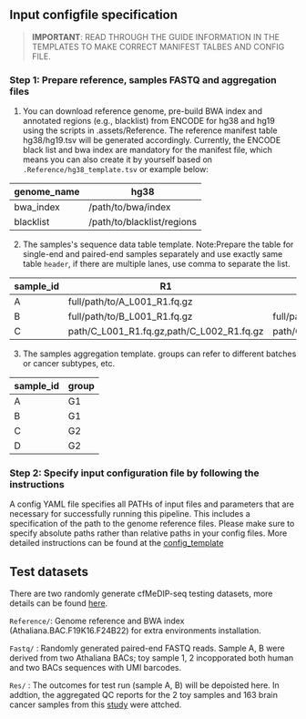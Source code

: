 ## Input configfile specification
> **IMPORTANT**: READ THROUGH THE GUIDE INFORMATION IN THE TEMPLATES TO MAKE CORRECT MANIFEST TALBES AND CONFIG FILE.

### Step 1: Prepare reference, samples FASTQ and aggregation files
1) You can download reference genome, pre-build BWA index and annotated regions (e.g., blacklist) from ENCODE for hg38 and hg19 using the scripts in .assets/Reference. The reference manifest table hg38/hg19.tsv will be generated accordingly. Currently, the ENCODE black list and bwa index are mandatory for the manifest file, which means you can also create it by yourself based on `.Reference/hg38_template.tsv` or example below:

|	genome_name   |     hg38	 |
|---------------|------------|
| bwa_index	    |  /path/to/bwa/index |
| blacklist     |  /path/to/blacklist/regions  |


2) The samples's sequence data table template. Note:Prepare the table for single-end and paired-end samples separately and use exactly same table `header`, if there are multiple lanes, use comma to separate the list.

|	sample_id   |     R1	     |  R2(p.r.n.)|
|-------------|--------------|------------|
|  A	|  full/path/to/A_L001_R1.fq.gz |                              |
|  B	|  full/path/to/B_L001_R1.fq.gz | full/path/to/B_L001_R2.fq.gz |
|  C  |  path/C_L001_R1.fq.gz,path/C_L002_R1.fq.gz | path/C_L001_R2.fq.gz,path/C_L002_R2.fq.gz  |

3) The samples aggregation template. groups can refer to different batches or cancer subtypes, etc.

|	sample_id   |     group	   |
|-------------|--------------|
|  A	|  G1 |
|  B	|  G1 |
|  C  |  G2 |
|  D  |  G2 |

### Step 2: Specify input configuration file by following the instructions
A config YAML file specifies all PATHs of input files and parameters that are necessary for successfully running this pipeline. This includes a specification of the path to the genome reference files. Please make sure to specify absolute paths rather than relative paths in your config files. More detailed instructions can be found at the [config_template](./test/config_template.yaml)


## Test datasets

There are two randomly generate cfMeDIP-seq testing datasets, more details can be found [here](https://github.com/mhanbioinfo/make_toy_fastqs).  

`Reference/`: Genome reference and BWA index (Athaliana.BAC.F19K16.F24B22) for extra environments installation.   

`Fastq/` : Randomly generated paired-end FASTQ reads. Sample A, B were derived from two Athaliana BACs; toy sample 1, 2 incopporated both human and two BACs sequences with UMI barcodes.

`Res/` : The outcomes for test run (sample A, B) will be depoisted here. In addtion, the aggregated QC reports for the 2 toy samples and 163 brain cancer samples from this [study](https://www.nature.com/articles/s41591-020-0932-2) were attched.     
